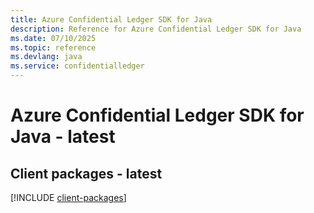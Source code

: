 ```yaml
---
title: Azure Confidential Ledger SDK for Java
description: Reference for Azure Confidential Ledger SDK for Java
ms.date: 07/10/2025
ms.topic: reference
ms.devlang: java
ms.service: confidentialledger
---
```

# Azure Confidential Ledger SDK for Java - latest

## Client packages - latest
[!INCLUDE [client-packages](confidential-ledger-client-index.md)]